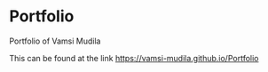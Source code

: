 # Portfolio
Portfolio of Vamsi Mudila

This can be found at the link https://vamsi-mudila.github.io/Portfolio
